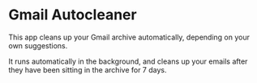 # Gmail Autocleaner

This app cleans up your Gmail archive automatically, depending on your own
suggestions.

It runs automatically in the background, and cleans up your emails after they
have been sitting in the archive for 7 days.
